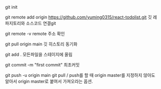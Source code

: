git init

git remote add origin https://github.com/yuming0315/react-todolist.git
깃 레파지토리와 소스코드 연결git 

git remote -v
remote 주소 확인

git pull origin main
깃 히스토리 동기화

git add .
모든파일을 스테이지에 올림

git commit -m "first commit"
최초커밋

git push -u origin main
git pull / push를 할 때 origin master를 지정하지 않아도 알아서 origin master로 붙여서 가져오라는 옵션.


